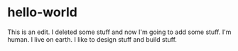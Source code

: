 # hello-world
This is an edit. I deleted some stuff and now I'm going to add some stuff. I'm human. I live on earth. I like to design stuff and build stuff.
